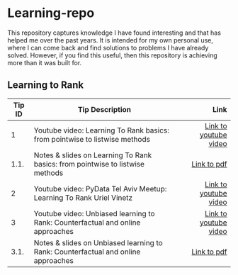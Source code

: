 # Learning-repo

This repository captures knowledge I have found interesting and that has helped me over the past years. It is intended for my own personal use, where I can come back and find solutions to problems I have already solved. However, if you find this useful, then this repository is achieving more than it was built for. 


## Learning to Rank

| Tip ID | Tip Description                                                                   |                                                                                                                           Link |
|--------|-----------------------------------------------------------------------------------|-------------------------------------------------------------------------------------------------------------------------------:|
| 1      | Youtube video: Learning To Rank basics: from pointwise to listwise methods        |                                                           [Link to youtube video](https://www.youtube.com/watch?v=7teudGhdnqo) |
| 1.1.   | Notes & slides on Learning To Rank basics: from pointwise to listwise methods     | [Link to pdf](https://github.com/JoseParrenoGarcia/Learning-repo/blob/main/learning-to-rank/1.1-Learning-to-Rank-Dev-Conf.pdf) |
| 2      | Youtube video: PyData Tel Aviv Meetup: Learning To Rank Uriel Vinetz              |                                                           [Link to youtube video](https://www.youtube.com/watch?v=_GDuUwhvCK0) |
| 3      | Youtube video: Unbiased learning to Rank: Counterfactual and online approaches    |                                                           [Link to youtube video](https://www.youtube.com/watch?v=BEEfMrn9T9c) |
| 3.1.   | Notes & slides on Unbiased learning to Rank: Counterfactual and online approaches | [Link to pdf](https://github.com/JoseParrenoGarcia/Learning-repo/blob/main/learning-to-rank/1.1-Learning-to-Rank-Dev-Conf.pdf) |


